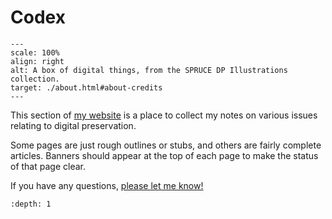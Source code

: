 # Codex

```{figure} images/spruce_dp_digibox.svg
---
scale: 100%
align: right
alt: A box of digital things, from the SPRUCE DP Illustrations collection.
target: ./about.html#about-credits
---
```

This section of [my website](https://anjackson.net/) is a place to collect my notes on various issues relating to digital preservation.

Some pages are just rough outlines or stubs, and others are fairly complete articles. Banners should appear at the top of each page to make the status of that page clear.

If you have any questions, [please let me know!](about:contact)

```{tableofcontents}
:depth: 1
```


